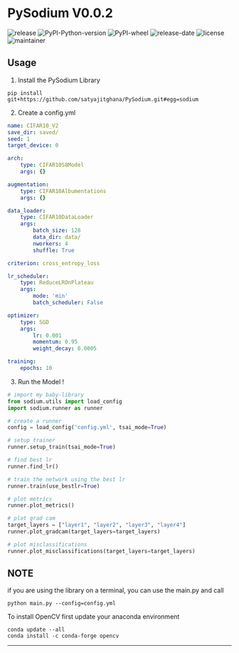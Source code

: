 # PySodium V0.0.2

![release](https://img.shields.io/github/v/release/Keerthi001/PySodium?include_prereleases)
![PyPI-Python-version](https://img.shields.io/pypi/pyversions/py-sodium)
![PyPI-wheel](https://img.shields.io/pypi/wheel/py-sodium)
![release-date](https://img.shields.io/github/release-date-pre/satyajitghana/PySodium)
![license](https://img.shields.io/github/license/Keerthi001/pysodium)
![maintainer](https://img.shields.io/badge/maintainer-shadowleaf-blue)

## Usage

1. Install the PySodium Library

`pip install git+https://github.com/satyajitghana/PySodium.git#egg=sodium`

2. Create a config.yml

```yaml
name: CIFAR10_V2
save_dir: saved/
seed: 1
target_device: 0

arch:
    type: CIFAR10S8Model
    args: {}

augmentation:
    type: CIFAR10Albumentations
    args: {}

data_loader:
    type: CIFAR10DataLoader
    args:
        batch_size: 128
        data_dir: data/
        nworkers: 4
        shuffle: True

criterion: cross_entropy_loss

lr_scheduler:
    type: ReduceLROnPlateau
    args:
        mode: 'min'
        batch_scheduler: False

optimizer:
    type: SGD
    args:
        lr: 0.001
        momentum: 0.95
        weight_decay: 0.0005

training:
    epochs: 10
```

3. Run the Model !

```python
# import my baby-library
from sodium.utils import load_config
import sodium.runner as runner

# create a runner
config = load_config('config.yml', tsai_mode=True)

# setup trainer
runner.setup_train(tsai_mode=True)

# find best lr
runner.find_lr()

# train the network using the best lr
runner.train(use_bestlr=True)

# plot metrics
runner.plot_metrics()

# plot grad cam
target_layers = ["layer1", "layer2", "layer3", "layer4"]
runner.plot_gradcam(target_layers=target_layers)

# plot misclassifications
runner.plot_misclassifications(target_layers=target_layers)
```

## NOTE

if you are using the library on a terminal, you can use the main.py and call

`python main.py --config=config.yml`

To install OpenCV first update your anaconda environment

```
conda update --all
conda install -c conda-forge opencv
```


---


